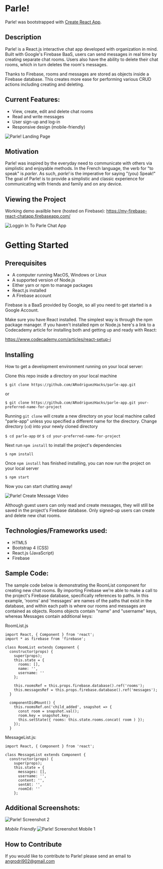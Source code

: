 # Parle!

Parle! was bootstrapped with [Create React App](https://github.com/facebook/create-react-app).

## Description
Parle! is a React.js interactive chat app developed with organization in mind. Built with Google's Firebase BaaS, users can send messages in real time by creating separate chat rooms. Users also have the ability to delete their chat rooms, which in turn deletes the room's messages.

Thanks to Firebase, rooms and messages are stored as objects inside a Firebase database. This creates more ease for performing various CRUD actions including creating and deleting.  

## Current Features:
* View, create, edit and delete chat rooms
* Read and write messages
* User sign-up and log-in
* Responsive design (mobile-friendly)

![Parle! Landing Page](public/assets/images/parle-chat-app-3-min.png)

## Motivation

Parle! was inspired by the everyday need to communicate with others via simplistic and enjoyable methods. In the French language, the verb for "to speak" is _parler_. As such, _parle!_ is the imperative for saying "(you) Speak!" The goal of Parle! is to provide a simplistic and classic experience for communicating with friends and family and on any device.

## Viewing the Project

Working demo availble here (hosted on Firebase): https://my-firebase-react-chatapp.firebaseapp.com/

![Loggin In To Parle Chat App](https://media.giphy.com/media/KGdxh83aHZmDb570J0/giphy.gif)

# Getting Started

## Prerequisites
* A computer running MacOS, Windows or Linux
* A supported version of Node.js
* Either yarn or npm to manage packages 
* React.js installed
* A Firebase account

Firebase is a BaaS provided by Google, so all you need to get started is a Google Account. 

Make sure you have React installed. The simplest way is through the npm package manager. If you haven't installed npm or Node.js here's a link to a Codecademy article for installing both and getting up and ready with React:

https://www.codecademy.com/articles/react-setup-i

## Installing

How to get a development environment running on your local server:

Clone this repo inside a directory on your local machine

`$ git clone https://github.com/ARodriguezHacks/parle-app.git`

or

`$ git clone https://github.com/ARodriguezHacks/parle-app.git your-preferred-name-for-project`

Running `git clone` will create a new directory on your local machine called "parle-app" unless you specified a different name for the directory. Change directory (`cd`) into your newly cloned directory

`$ cd parle-app` or `$ cd your-preferred-name-for-project`

Next run `npm install` to install the project's dependencies

`$ npm install`

Once `npm install` has finished installing, you can now run the project on your local server

`$ npm start`

Now you can start chatting away!

![Parle! Create Message Video](https://media.giphy.com/media/l4RNvHANLmlkImV7NA/giphy.gif)

Although guest users can only read and create messages, they will still be saved in the project's Firebase database. Only signed-up users can create and delete new chat rooms.

## Technologies/Frameworks used:

* HTML5
* Bootstrap 4 (CSS)
* React.js (JavaScript) 
* Firebase 

## Sample Code:

The sample code below is demonstrating the RoomList component for creating new chat rooms. By importing Firebase we're able to make a call to the project's Firebase database, specifically references to paths. In this example, 'rooms' and 'messages' are names of the paths that exist in the database, and within each path is where our rooms and messages are contained as objects. Rooms objects contain "name" and "username" keys, whereas Messages contain additional keys:

RoomList.js
```
import React, { Component } from 'react';
import * as firebase from 'firebase';

class RoomList extends Component {
  constructor(props) {
    super(props);
    this.state = {
      rooms: [],
      name: '',
      username: ''
    };

    this.roomsRef = this.props.firebase.database().ref('rooms');
    this.messagesRef = this.props.firebase.database().ref('messages');
  }

  componentDidMount() {
    this.roomsRef.on('child_added', snapshot => {
      const room = snapshot.val();
      room.key = snapshot.key;
      this.setState({ rooms: this.state.rooms.concat( room ) });
    });
  }

```

MessageList.js:
```
import React, { Component } from 'react';

class MessageList extends Component {
  constructor(props) {
    super(props);
    this.state = {
      messages: [],
      username: '',
      content: '',
      sentAt: '',
      roomId: ''
    };

```

## Additional Screenshots: 

![Parle! Screenshot 2](public/assets/images/parle-chat-app-2-min.png)

_Mobile Friendly_
![Parle! Screenshot Mobile 1](public/assets/images/parle-chat-responsive-1-min.png)

## How to Contribute

If you would like to contribute to Parle! please send an email to angrodri902@gmail.com
